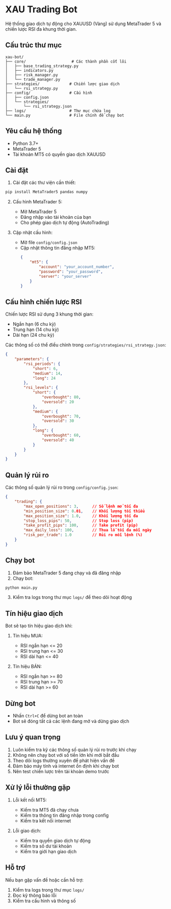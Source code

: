 # XAU Trading Bot

Hệ thống giao dịch tự động cho XAUUSD (Vàng) sử dụng MetaTrader 5 và chiến lược RSI đa khung thời gian.

## Cấu trúc thư mục

```
xau-bot/
├── core/                    # Các thành phần cốt lõi
│   ├── base_trading_strategy.py
│   ├── indicators.py
│   ├── risk_manager.py
│   └── trade_manager.py
├── strategies/             # Chiến lược giao dịch
│   └── rsi_strategy.py
├── config/                 # Cấu hình
│   ├── config.json
│   └── strategies/
│       └── rsi_strategy.json
├── logs/                   # Thư mục chứa log
└── main.py                 # File chính để chạy bot
```

## Yêu cầu hệ thống

- Python 3.7+
- MetaTrader 5
- Tài khoản MT5 có quyền giao dịch XAUUSD

## Cài đặt

1. Cài đặt các thư viện cần thiết:
```bash
pip install MetaTrader5 pandas numpy
```

2. Cấu hình MetaTrader 5:
   - Mở MetaTrader 5
   - Đăng nhập vào tài khoản của bạn
   - Cho phép giao dịch tự động (AutoTrading)

3. Cập nhật cấu hình:
   - Mở file `config/config.json`
   - Cập nhật thông tin đăng nhập MT5:
     ```json
     {
         "mt5": {
             "account": "your_account_number",
             "password": "your_password",
             "server": "your_server"
         }
     }
     ```

## Cấu hình chiến lược RSI

Chiến lược RSI sử dụng 3 khung thời gian:
- Ngắn hạn (6 chu kỳ)
- Trung hạn (14 chu kỳ)
- Dài hạn (24 chu kỳ)

Các thông số có thể điều chỉnh trong `config/strategies/rsi_strategy.json`:

```json
{
    "parameters": {
        "rsi_periods": {
            "short": 6,
            "medium": 14,
            "long": 24
        },
        "rsi_levels": {
            "short": {
                "overbought": 80,
                "oversold": 20
            },
            "medium": {
                "overbought": 70,
                "oversold": 30
            },
            "long": {
                "overbought": 60,
                "oversold": 40
            }
        }
    }
}
```

## Quản lý rủi ro

Các thông số quản lý rủi ro trong `config/config.json`:

```json
{
    "trading": {
        "max_open_positions": 3,      // Số lệnh mở tối đa
        "min_position_size": 0.01,    // Khối lượng tối thiểu
        "max_position_size": 1.0,     // Khối lượng tối đa
        "stop_loss_pips": 50,         // Stop loss (pip)
        "take_profit_pips": 100,      // Take profit (pip)
        "max_daily_loss": 100,        // Thua lỗ tối đa mỗi ngày
        "risk_per_trade": 1.0         // Rủi ro mỗi lệnh (%)
    }
}
```

## Chạy bot

1. Đảm bảo MetaTrader 5 đang chạy và đã đăng nhập
2. Chạy bot:
```bash
python main.py
```

3. Kiểm tra logs trong thư mục `logs/` để theo dõi hoạt động

## Tín hiệu giao dịch

Bot sẽ tạo tín hiệu giao dịch khi:

1. Tín hiệu MUA:
   - RSI ngắn hạn <= 20
   - RSI trung hạn <= 30
   - RSI dài hạn <= 40

2. Tín hiệu BÁN:
   - RSI ngắn hạn >= 80
   - RSI trung hạn >= 70
   - RSI dài hạn >= 60

## Dừng bot

- Nhấn `Ctrl+C` để dừng bot an toàn
- Bot sẽ đóng tất cả các lệnh đang mở và dừng giao dịch

## Lưu ý quan trọng

1. Luôn kiểm tra kỹ các thông số quản lý rủi ro trước khi chạy
2. Không nên chạy bot với số tiền lớn khi mới bắt đầu
3. Theo dõi logs thường xuyên để phát hiện vấn đề
4. Đảm bảo máy tính và internet ổn định khi chạy bot
5. Nên test chiến lược trên tài khoản demo trước

## Xử lý lỗi thường gặp

1. Lỗi kết nối MT5:
   - Kiểm tra MT5 đã chạy chưa
   - Kiểm tra thông tin đăng nhập trong config
   - Kiểm tra kết nối internet

2. Lỗi giao dịch:
   - Kiểm tra quyền giao dịch tự động
   - Kiểm tra số dư tài khoản
   - Kiểm tra giới hạn giao dịch

## Hỗ trợ

Nếu bạn gặp vấn đề hoặc cần hỗ trợ:
1. Kiểm tra logs trong thư mục `logs/`
2. Đọc kỹ thông báo lỗi
3. Kiểm tra cấu hình và thông số 